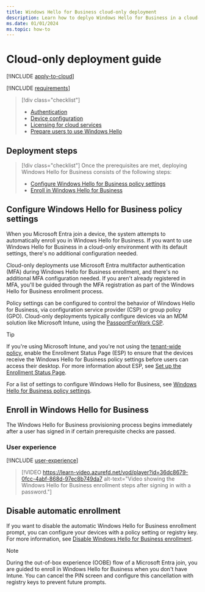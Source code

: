 ```yaml
---
title: Windows Hello for Business cloud-only deployment
description: Learn how to deplyo Windows Hello for Business in a cloud-only deployment scenario.
ms.date: 01/01/2024
ms.topic: how-to
---
```


# Cloud-only deployment guide

[!INCLUDE [apply-to-cloud](includes/apply-to-cloud.md)]

[!INCLUDE [requirements](includes/requirements.md)]

> [!div class="checklist"]
>
> - [Authentication](index.md#authentication)
> - [Device configuration](index.md#device-configuration)
> - [Licensing for cloud services](index.md#licensing-for-cloud-services)
> - [Prepare users to use Windows Hello](index.md#prepare-users-to-use-windows-hello)

## Deployment steps

> [!div class="checklist"]
> Once the prerequisites are met, deploying Windows Hello for Business consists of the following steps:
>
> - [Configure Windows Hello for Business policy settings](#configure-windows-hello-for-business-policy-settings)
> - [Enroll in Windows Hello for Business](#enroll-in-windows-hello-for-business)

## Configure Windows Hello for Business policy settings

When you Microsoft Entra join a device, the system attempts to automatically enroll you in Windows Hello for Business. If you want to use Windows Hello for Business in a cloud-only environment with its default settings, there's no additional configuration needed.

Cloud-only deployments use Microsoft Entra multifactor authentication (MFA) during Windows Hello for Business enrollment, and there's no additional MFA configuration needed. If you aren't already registered in MFA, you'll be guided through the MFA registration as part of the Windows Hello for Business enrollment process.

Policy settings can be configured to control the behavior of Windows Hello for Business, via configuration service provider (CSP) or group policy (GPO). Cloud-only deployments typically configure devices via an MDM solution like Microsoft Intune, using the [PassportForWork CSP][WIN-1].

> [!TIP]
> If you're using Microsoft Intune, and you're not using the [tenant-wide policy](../configure.md#verify-the-tenant-wide-policy), enable the Enrollment Status Page (ESP) to ensure that the devices receive the Windows Hello for Business policy settings before users can access their desktop. For more information about ESP, see [Set up the Enrollment Status Page][MEM-1].

For a list of settings to configure Windows Hello for Business, see [Windows Hello for Business policy settings](../policy-settings.md).

## Enroll in Windows Hello for Business

The Windows Hello for Business provisioning process begins immediately after a user has signed in if certain prerequisite checks are passed.

### User experience

[!INCLUDE [user-experience](includes/user-experience.md)]

> [!VIDEO https://learn-video.azurefd.net/vod/player?id=36dc8679-0fcc-4abf-868d-97ec8b749da7 alt-text="Video showing the Windows Hello for Business enrollment steps after signing in with a password."]

## Disable automatic enrollment

If you want to disable the automatic Windows Hello for Business enrollment prompt, you can configure your devices with a policy setting or registry key. For more information, see [Disable Windows Hello for Business enrollment](../configure.md#disable-windows-hello-for-business-enrollment).

> [!NOTE]
> During the out-of-box experience (OOBE) flow of a Microsoft Entra join, you are guided to enroll in Windows Hello for Business when you don't have Intune. You can cancel the PIN screen and configure this cancellation with registry keys to prevent future prompts.

<!--links-->

[MEM-1]: /mem/intune/enrollment/windows-enrollment-status
[WIN-1]: /windows/client-management/mdm/passportforwork-csp
